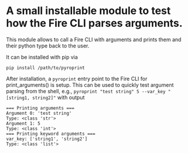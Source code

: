 # A small installable module to test how the Fire CLI parses arguments.

This module allows to call a Fire CLI with arguments and prints them and their python type back to the user.

It can be installed with pip via
```
pip install /path/to/pyroprint
```

After installation, a `pyroprint` entry point to the Fire CLI for print_arguments() is setup. This can be used to quickly test argument parsing from the shell, e.g.,
`pyroprint "test string" 5 --var_key "[string1, string2]"`
with output
```
=== Printing arguments ===
Argument 0: 'test string'
Type: <class 'str'>
Argument 1: 5
Type: <class 'int'>
=== Printing keyword arguments ===
var_key: ['string1', 'string2']
Type: <class 'list'>
```

